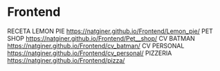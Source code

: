 # Frontend
RECETA LEMON PIE https://natginer.github.io/Frontend/Lemon_pie/
PET SHOP https://natginer.github.io/Frontend/Pet__shop/
CV BATMAN https://natginer.github.io/Frontend/cv_batman/
CV PERSONAL https://natginer.github.io/Frontend/cv_personal/
PIZZERIA https://natginer.github.io/Frontend/pizza/
